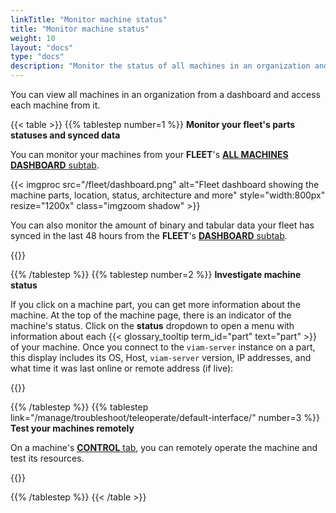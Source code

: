 ```yaml
---
linkTitle: "Monitor machine status"
title: "Monitor machine status"
weight: 10
layout: "docs"
type: "docs"
description: "Monitor the status of all machines in an organization and investigate issues when needed."
---
```


You can view all machines in an organization from a dashboard and access each machine from it.

{{< table >}}
{{% tablestep number=1 %}}
**Monitor your fleet's parts statuses and synced data**

You can monitor your machines from your **FLEET**'s [**ALL MACHINES DASHBOARD** subtab](https://app.viam.com/fleet/machines).

{{< imgproc src="/fleet/dashboard.png" alt="Fleet dashboard showing the machine parts, location, status, architecture and more" style="width:800px" resize="1200x" class="imgzoom shadow" >}}

You can also monitor the amount of binary and tabular data your fleet has synced in the last 48 hours from the **FLEET**'s [**DASHBOARD** subtab](https://app.viam.com/fleet/dashboard).

{{<imgproc src="how-tos/manage-fleet/dashboard.png" resize="500x" declaredimensions=true alt="Fleet dashboard showing the machine parts and data sync overview" class="shadow">}}

{{% /tablestep %}}
{{% tablestep number=2 %}}
**Investigate machine status**

If you click on a machine part, you can get more information about the machine.
At the top of the machine page, there is an indicator of the machine's status.
Click on the **status** dropdown to open a menu with information about each {{< glossary_tooltip term_id="part" text="part" >}} of your machine.
Once you connect to the `viam-server` instance on a part, this display includes its OS, Host, `viam-server` version, IP addresses, and what time it was last online or remote address (if live):

{{<imgproc src="/fleet/app-usage/machine-page.png" resize="600x" declaredimensions=true  class="shadow" alt="The machine page with part menu expanded">}}

{{% /tablestep %}}
{{% tablestep link="/manage/troubleshoot/teleoperate/default-interface/" number=3 %}}
**Test your machines remotely**

On a machine's [**CONTROL** tab](/manage/troubleshoot/teleoperate/default-interface/#viam-app), you can remotely operate the machine and test its resources.

{{<gif webm_src="/fleet/control.webm" mp4_src="/fleet/control.mp4" alt="Using the control tab" max-width="800px" class="shadow">}}

{{% /tablestep %}}
{{< /table >}}
